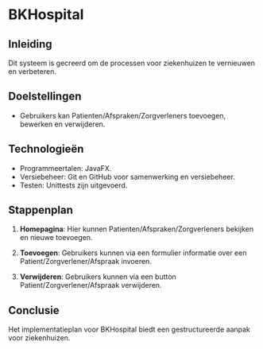 # BKHospital

## Inleiding
Dit systeem is gecreerd om de processen voor ziekenhuizen te vernieuwen en verbeteren.

## Doelstellingen
- Gebruikers kan Patienten/Afspraken/Zorgverleners toevoegen, bewerken en verwijderen.

## Technologieën
- Programmeertalen: JavaFX.
- Versiebeheer: Git en GitHub voor samenwerking en versiebeheer.
- Testen: Unittests zijn uitgevoerd.

## Stappenplan
1. **Homepagina**: Hier kunnen  Patienten/Afspraken/Zorgverleners bekijken en nieuwe toevoegen.

2. **Toevoegen**: Gebruikers kunnen via een formulier informatie over een Patient/Zorgverlener/Afspraak invoeren.

3. **Verwijderen**: Gebruikers kunnen via een button Patient/Zorgverlener/Afspraak verwijderen.

## Conclusie
Het implementatieplan voor BKHospital biedt een gestructureerde aanpak voor ziekenhuizen.